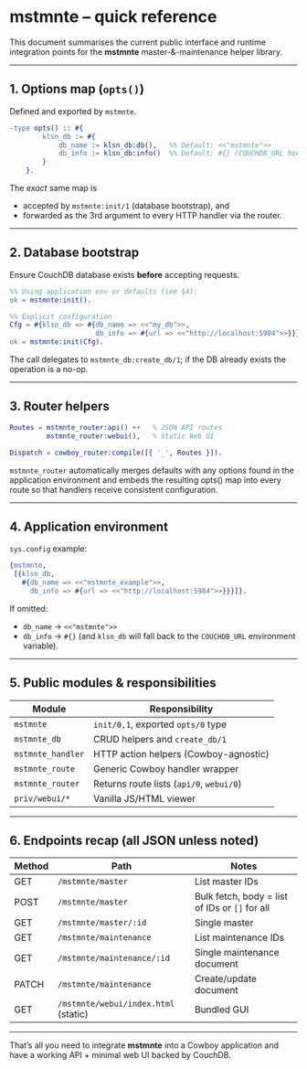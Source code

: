 # mstmnte – quick reference

This document summarises the current public interface and runtime
integration points for the **mstmnte** master-&-maintenance helper
library.

---

## 1. Options map (`opts()`)  
Defined and exported by `mstmnte`.

```erlang
-type opts() :: #{
        klsn_db := #{
            db_name := klsn_db:db(),   %% Default: <<"mstmnte">>
            db_info := klsn_db:info()  %% Default: #{} (COUCHDB_URL honoured)
        }
    }.
```

The *exact* same map is

* accepted by `mstmnte:init/1` (database bootstrap), and
* forwarded as the 3rd argument to every HTTP handler via the router.

---

## 2. Database bootstrap

Ensure CouchDB database exists **before** accepting requests.

```erlang
%% Using application env or defaults (see §4):
ok = mstmnte:init().

%% Explicit configuration
Cfg = #{klsn_db => #{db_name => <<"my_db">>,
                     db_info => #{url => <<"http://localhost:5984">>}}},
ok = mstmnte:init(Cfg).
```

The call delegates to `mstmnte_db:create_db/1`; if the DB already exists the
operation is a no-op.

---

## 3. Router helpers

```erlang
Routes = mstmnte_router:api() ++   % JSON API routes
         mstmnte_router:webui(),   % Static Web UI

Dispatch = cowboy_router:compile([{ '_', Routes }]).
```

`mstmnte_router` automatically merges defaults with any options found in the
application environment and embeds the resulting opts() map into every route
so that handlers receive consistent configuration.

---

## 4. Application environment

`sys.config` example:

```erlang
{mstmnte,
 [{klsn_db,
   #{db_name => <<"mstmnte_example">>,
     db_info => #{url => <<"http://localhost:5984">>}}}]}.
```

If omitted:

* `db_name`       → `<<"mstmnte">>`
* `db_info`       → `#{}` (and `klsn_db` will fall back to the `COUCHDB_URL`
  environment variable).

---

## 5. Public modules & responsibilities

| Module               | Responsibility |
|----------------------|----------------|
| `mstmnte`            | `init/0,1`, exported `opts/0` type |
| `mstmnte_db`         | CRUD helpers and `create_db/1` |
| `mstmnte_handler`    | HTTP action helpers (Cowboy-agnostic) |
| `mstmnte_route`      | Generic Cowboy handler wrapper |
| `mstmnte_router`     | Returns route lists (`api/0`, `webui/0`) |
| `priv/webui/*`       | Vanilla JS/HTML viewer |

---

## 6. Endpoints recap (all JSON unless noted)

| Method | Path                                   | Notes |
|--------|----------------------------------------|-------|
| GET    | `/mstmnte/master`                      | List master IDs |
| POST   | `/mstmnte/master`                      | Bulk fetch, body = list of IDs or `[]` for all |
| GET    | `/mstmnte/master/:id`                  | Single master |
| GET    | `/mstmnte/maintenance`                 | List maintenance IDs |
| GET    | `/mstmnte/maintenance/:id`             | Single maintenance document |
| PATCH  | `/mstmnte/maintenance`                 | Create/update document |
| GET    | `/mstmnte/webui/index.html` (static)   | Bundled GUI |

---

That’s all you need to integrate **mstmnte** into a Cowboy application and
have a working API + minimal web UI backed by CouchDB.
